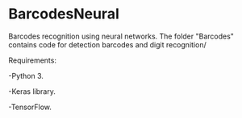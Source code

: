 # BarcodesNeural

Barcodes recognition using neural networks.
The folder "Barcodes" contains code for detection barcodes and digit recognition/

Requirements:

-Python 3.

-Keras library.

-TensorFlow.
